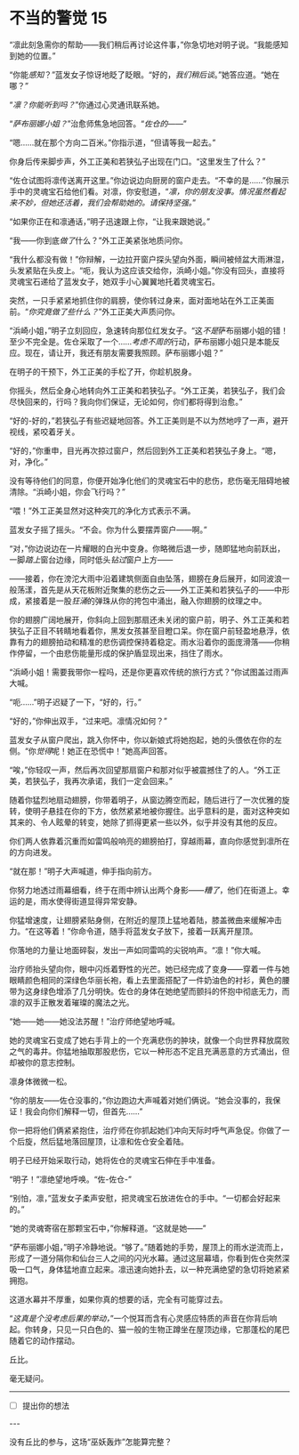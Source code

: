 # 不当的警觉 15

“凛此刻急需你的帮助——我们稍后再讨论这件事，”你急切地对明子说。“我能感知到她的位置。”

“你能*感知*？”蓝发女子惊讶地眨了眨眼。“好的，*我们稍后谈*。”她答应道。“她在哪？”

“*凛？你能听到吗？*”你通过心灵通讯联系她。

“*萨布丽娜小姐？*”治愈师焦急地回答。“*佐仓的——*”

“嗯……就在那个方向二百米。”你指示道，“但请等我一起去。”

你身后传来脚步声，外工正美和若狭弘子出现在门口。“这里发生了什么？”

“佐仓试图将凛传送离开这里。”你边说边向厨房的窗户走去。“不幸的是……”你展示手中的灵魂宝石给他们看。对凛，你安慰道，“*凛，你的朋友没事。情况虽然看起来不妙，但她还活着，我们会帮助她的。请保持坚强。*”

“如果你正在和凛通话，”明子迅速跟上你，“让我来跟她说。”

“我——你到底*做了*什么？”外工正美紧张地质问你。

“我什么都没有做！”你辩解，一边拉开窗户探头望向外面，瞬间被倾盆大雨淋湿，头发紧贴在头皮上。“呃，我认为这应该交给你，浜崎小姐。”你没有回头，直接将灵魂宝石递给了蓝发女子，她双手小心翼翼地托着灵魂宝石。

突然，一只手紧紧地抓住你的肩膀，使你转过身来，面对面地站在外工正美面前。“*你究竟做了些什么？*”外工正美大声质问你。

“浜崎小姐，”明子立刻回应，急速转向那位红发女子。“这*不是*萨布丽娜小姐的错！至少不完全是。佐仓采取了一个……*考虑不周的*行动，萨布丽娜小姐只是本能反应。现在，请让开，我还有朋友需要我照顾。萨布丽娜小姐？”

在明子的干预下，外工正美的手松了开，你趁机脱身。

你摇头，然后全身心地转向外工正美和若狭弘子。“外工正美，若狭弘子，我们会尽快回来的，行吗？我向你们保证，无论如何，你们都将得到治愈。”

“好的-好的，”若狭弘子有些迟疑地回答。外工正美则是不以为然地哼了一声，避开视线，紧咬着牙关。

“好的，”你重申，目光再次掠过窗户，然后回到外工正美和若狭弘子身上。“嗯，对，净化。”

没有等待他们的同意，你便开始净化他们的灵魂宝石中的悲伤，悲伤毫无阻碍地被清除。“浜崎小姐，你会飞行吗？”

“喂！”外工正美显然对这种突兀的净化方式表示不满。

蓝发女子摇了摇头。“不会。你为什么要摆弄窗户——啊。”

“对，”你边说边在一片耀眼的白光中变身。你略微后退一步，随即猛地向前跃出，一脚*踏上*窗台边缘，同时低头*钻过*窗户上方——

——接着，你在滂沱大雨中沿着建筑侧面自由坠落，翅膀在身后展开，如同波浪一般荡漾，首先是从天花板附近聚集的悲伤之云——外工正美和若狭弘子的——中形成，紧接着是一股*狂涌*的弹珠从你的挎包中涌出，融入你翅膀的纹理之中。

你的翅膀广阔地展开，你斜向上回到那扇还未关闭的窗户前，明子、外工正美和若狭弘子正目不转睛地看着你，黑发女孩甚至目瞪口呆。你在窗户前轻盈地悬浮，依靠有力的翅膀拍动和精准的悲伤调控保持着稳定。雨水沿着你的面庞滑落——你稍作停留，一个由悲伤能量形成的保护盾显现出来，挡住了雨水。

“浜崎小姐！需要我带你一程吗，还是你更喜欢传统的旅行方式？”你试图盖过雨声大喊。

“呃……”明子迟疑了一下，“好的，行。”

“好的，”你伸出双手，“过来吧。凛情况如何？”

蓝发女子从窗户爬出，跳入你怀中，你以新娘式将她抱起，她的头偎依在你的左侧。“你*觉得*呢！她正在恐慌中！”她高声回答。

“唉，”你轻叹一声，然后再次回望那扇窗户和那对似乎被震撼住了的人。“外工正美，若狭弘子，我再次承诺，我们一定会回来。”

随着你猛烈地扇动翅膀，你带着明子，从窗边腾空而起，随后进行了一次优雅的旋转，使明子悬挂在你的下方，依然紧紧地被你握住。出乎意料的是，面对这种突如其来的、令人眩晕的转变，她除了抓得更紧一些以外，似乎并没有其他的反应。

你们两人依靠着沉重而如雷鸣般响亮的翅膀拍打，穿越雨幕，直向你感觉到凛所在的方向进发。

“就在那！”明子大声喊道，伸手指向前方。

你努力地透过雨幕细看，终于在雨中辨认出两个身影——*糟了*，他们在街道上。幸运的是，雨水使得街道显得异常安静。

你猛增速度，让翅膀紧贴身侧，在附近的屋顶上猛地着陆，膝盖微曲来缓解冲击力。“在这等着！”你命令道，随手将蓝发女子放下，接着一跃离开屋顶。

你落地的力量让地面碎裂，发出一声如同雷鸣的尖锐响声。“凛！”你大喊。

治疗师抬头望向你，眼中闪烁着野性的光芒。她已经完成了变身——穿着一件与她眼睛颜色相同的深绿色华丽长袍，看上去里面搭配了一件奶油色的衬衫，黄色的腰带为这身绿色增添了几分明快。佐仓的身体在她绝望而颤抖的怀抱中彻底无力，而凛的双手正散发着璀璨的魔法之光。

“她——她——她没法苏醒！”治疗师绝望地呼喊。

她的灵魂宝石变成了她右手背上的一个充满悲伤的肿块，就像一个向世界释放腐败之气的毒井。你猛地抽取那股悲伤，它以一种形态不定且充满恶意的方式涌出，但却被你的意志控制。

凛身体微微一松。

“你的朋友——佐仓没事的，”你边跑边大声喊着对她们俩说。“她会没事的，我保证！我会向你们解释一切，但首先……”

你一把将他们俩紧紧抱住，治疗师在你抓起她们冲向天际时呼气声急促。你做了一个后旋，然后猛地落回屋顶，让凛和佐仓安全着陆。

明子已经开始采取行动，她将佐仓的灵魂宝石伸在手中准备。

“明子！”凛绝望地呼唤。“佐-佐仓-”

“别怕，凛，”蓝发女子柔声安慰，把灵魂宝石放进佐仓的手中。“一切都会好起来的。”

“她的灵魂寄宿在那颗宝石中，”你解释道。“这就是她——”

“萨布丽娜小姐，”明子冷静地说。“够了。”随着她的手势，屋顶上的雨水逆流而上，形成了一道分隔你和仙台三人之间的闪光水幕。通过这层幕墙，你看到佐仓突然深吸一口气，身体猛地直立起来。凛迅速向她扑去，以一种充满绝望的急切将她紧紧拥抱。

这道水幕并不厚重，如果你真的想要的话，完全有可能穿过去。

“*这真是个没考虑后果的举动，*”一个悦耳而含有心灵感应特质的声音在你背后响起。你转身，只见一只白色的、猫一般的生物正蹲坐在屋顶边缘，它那蓬松的尾巴随着它的动作摆动。

丘比。

毫无疑问。

---

- [ ] 提出你的想法

---​

没有丘比的参与，这场“巫妖轰炸”怎能算完整？

